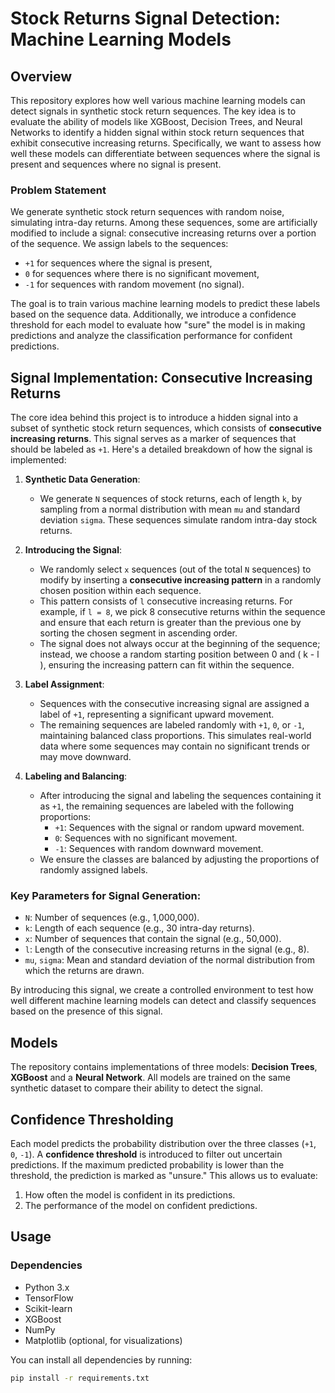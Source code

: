 # Stock Returns Signal Detection: Machine Learning Models

## Overview

This repository explores how well various machine learning models can detect signals in synthetic stock return sequences. The key idea is to evaluate the ability of models like XGBoost, Decision Trees, and Neural Networks to identify a hidden signal within stock return sequences that exhibit consecutive increasing returns. Specifically, we want to assess how well these models can differentiate between sequences where the signal is present and sequences where no signal is present.

### Problem Statement

We generate synthetic stock return sequences with random noise, simulating intra-day returns. Among these sequences, some are artificially modified to include a signal: consecutive increasing returns over a portion of the sequence. We assign labels to the sequences:
- `+1` for sequences where the signal is present,
- `0` for sequences where there is no significant movement,
- `-1` for sequences with random movement (no signal).

The goal is to train various machine learning models to predict these labels based on the sequence data. Additionally, we introduce a confidence threshold for each model to evaluate how "sure" the model is in making predictions and analyze the classification performance for confident predictions.

## Signal Implementation: Consecutive Increasing Returns

The core idea behind this project is to introduce a hidden signal into a subset of synthetic stock return sequences, which consists of **consecutive increasing returns**. This signal serves as a marker of sequences that should be labeled as `+1`. Here's a detailed breakdown of how the signal is implemented:

1. **Synthetic Data Generation**: 
   - We generate `N` sequences of stock returns, each of length `k`, by sampling from a normal distribution with mean `mu` and standard deviation `sigma`. These sequences simulate random intra-day stock returns.

2. **Introducing the Signal**:
   - We randomly select `x` sequences (out of the total `N` sequences) to modify by inserting a **consecutive increasing pattern** in a randomly chosen position within each sequence.
   - This pattern consists of `l` consecutive increasing returns. For example, if `l = 8`, we pick 8 consecutive returns within the sequence and ensure that each return is greater than the previous one by sorting the chosen segment in ascending order.
   - The signal does not always occur at the beginning of the sequence; instead, we choose a random starting position between 0 and \( k - l \), ensuring the increasing pattern can fit within the sequence.

3. **Label Assignment**:
   - Sequences with the consecutive increasing signal are assigned a label of `+1`, representing a significant upward movement.
   - The remaining sequences are labeled randomly with `+1`, `0`, or `-1`, maintaining balanced class proportions. This simulates real-world data where some sequences may contain no significant trends or may move downward.

4. **Labeling and Balancing**:
   - After introducing the signal and labeling the sequences containing it as `+1`, the remaining sequences are labeled with the following proportions:
     - `+1`: Sequences with the signal or random upward movement.
     - `0`: Sequences with no significant movement.
     - `-1`: Sequences with random downward movement.
   - We ensure the classes are balanced by adjusting the proportions of randomly assigned labels.

### Key Parameters for Signal Generation:
- `N`: Number of sequences (e.g., 1,000,000).
- `k`: Length of each sequence (e.g., 30 intra-day returns).
- `x`: Number of sequences that contain the signal (e.g., 50,000).
- `l`: Length of the consecutive increasing returns in the signal (e.g., 8).
- `mu`, `sigma`: Mean and standard deviation of the normal distribution from which the returns are drawn.

By introducing this signal, we create a controlled environment to test how well different machine learning models can detect and classify sequences based on the presence of this signal.

## Models

The repository contains implementations of three models: **Decision Trees**, **XGBoost** and a **Neural Network**. All models are trained on the same synthetic dataset to compare their ability to detect the signal.

## Confidence Thresholding

Each model predicts the probability distribution over the three classes (`+1`, `0`, `-1`). A **confidence threshold** is introduced to filter out uncertain predictions. If the maximum predicted probability is lower than the threshold, the prediction is marked as "unsure." This allows us to evaluate:
1. How often the model is confident in its predictions.
2. The performance of the model on confident predictions.

## Usage

### Dependencies

- Python 3.x
- TensorFlow
- Scikit-learn
- XGBoost
- NumPy
- Matplotlib (optional, for visualizations)

You can install all dependencies by running:

```bash
pip install -r requirements.txt
